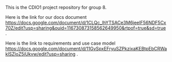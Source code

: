 This is the CDIO1 project repository for group 8. 

Here is the link for our docs document https://docs.google.com/document/d/1CLQc_lhYTSACe3M6jeelF56NDF5Cx70Z/edit?usp=sharing&ouid=116730873158562649950&rtpof=true&sd=true .

Here is the link to requirements and use case model https://docs.google.com/document/d/11GvSpxEFryuSZPkzixaKEBtpEbCRWaklSZloZ5iUkvw/edit?usp=sharing .